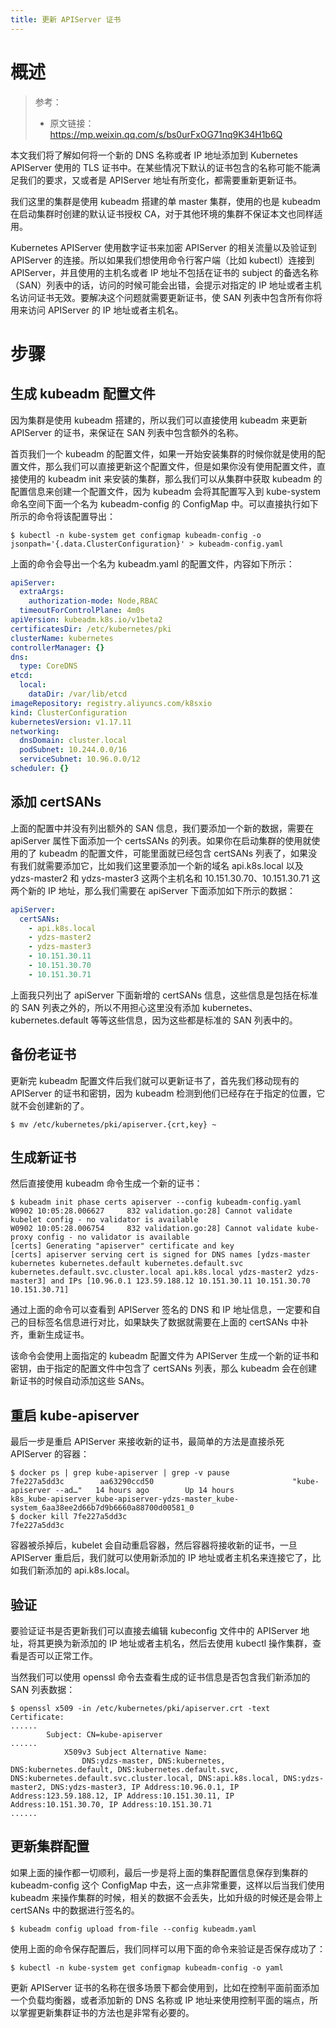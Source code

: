```yaml
---
title: 更新 APIServer 证书
---
```


# 概述

> 参考：
>
> - 原文链接：<https://mp.weixin.qq.com/s/bs0urFxOG71nq9K34H1b6Q>

本文我们将了解如何将一个新的 DNS 名称或者 IP 地址添加到 Kubernetes APIServer 使用的 TLS 证书中。在某些情况下默认的证书包含的名称可能不能满足我们的要求，又或者是 APIServer 地址有所变化，都需要重新更新证书。

我们这里的集群是使用 kubeadm 搭建的单 master 集群，使用的也是 kubeadm 在启动集群时创建的默认证书授权 CA，对于其他环境的集群不保证本文也同样适用。

Kubernetes APIServer 使用数字证书来加密 APIServer 的相关流量以及验证到 APIServer 的连接。所以如果我们想使用命令行客户端（比如 kubectl）连接到 APIServer，并且使用的主机名或者 IP 地址不包括在证书的 subject 的备选名称（SAN）列表中的话，访问的时候可能会出错，会提示对指定的 IP 地址或者主机名访问证书无效。要解决这个问题就需要更新证书，使 SAN 列表中包含所有你将用来访问 APIServer 的 IP 地址或者主机名。

# 步骤

## 生成 kubeadm 配置文件

因为集群是使用 kubeadm 搭建的，所以我们可以直接使用 kubeadm 来更新 APIServer 的证书，来保证在 SAN 列表中包含额外的名称。

首页我们一个 kubeadm 的配置文件，如果一开始安装集群的时候你就是使用的配置文件，那么我们可以直接更新这个配置文件，但是如果你没有使用配置文件，直接使用的 kubeadm init 来安装的集群，那么我们可以从集群中获取 kubeadm 的配置信息来创建一个配置文件，因为 kubeadm 会将其配置写入到 kube-system 命名空间下面一个名为 kubeadm-config 的 ConfigMap 中。可以直接执行如下所示的命令将该配置导出：

    $ kubectl -n kube-system get configmap kubeadm-config -o jsonpath='{.data.ClusterConfiguration}' > kubeadm-config.yaml

上面的命令会导出一个名为 kubeadm.yaml 的配置文件，内容如下所示：

```yaml
apiServer:
  extraArgs:
    authorization-mode: Node,RBAC
  timeoutForControlPlane: 4m0s
apiVersion: kubeadm.k8s.io/v1beta2
certificatesDir: /etc/kubernetes/pki
clusterName: kubernetes
controllerManager: {}
dns:
  type: CoreDNS
etcd:
  local:
    dataDir: /var/lib/etcd
imageRepository: registry.aliyuncs.com/k8sxio
kind: ClusterConfiguration
kubernetesVersion: v1.17.11
networking:
  dnsDomain: cluster.local
  podSubnet: 10.244.0.0/16
  serviceSubnet: 10.96.0.0/12
scheduler: {}
```

## 添加 certSANs

上面的配置中并没有列出额外的 SAN 信息，我们要添加一个新的数据，需要在 apiServer 属性下面添加一个 certsSANs 的列表。如果你在启动集群的使用就使用的了 kubeadm 的配置文件，可能里面就已经包含 certSANs 列表了，如果没有我们就需要添加它，比如我们这里要添加一个新的域名 api.k8s.local 以及 ydzs-master2 和 ydzs-master3 这两个主机名和 10.151.30.70、10.151.30.71 这两个新的 IP 地址，那么我们需要在 apiServer 下面添加如下所示的数据：

```yaml
apiServer:
  certSANs:
    - api.k8s.local
    - ydzs-master2
    - ydzs-master3
    - 10.151.30.11
    - 10.151.30.70
    - 10.151.30.71
```

上面我只列出了 apiServer 下面新增的 certSANs 信息，这些信息是包括在标准的 SAN 列表之外的，所以不用担心这里没有添加 kubernetes、kubernetes.default 等等这些信息，因为这些都是标准的 SAN 列表中的。

## 备份老证书

更新完 kubeadm 配置文件后我们就可以更新证书了，首先我们移动现有的 APIServer 的证书和密钥，因为 kubeadm 检测到他们已经存在于指定的位置，它就不会创建新的了。

    $ mv /etc/kubernetes/pki/apiserver.{crt,key} ~

## 生成新证书

然后直接使用 kubeadm 命令生成一个新的证书：

    $ kubeadm init phase certs apiserver --config kubeadm-config.yaml
    W0902 10:05:28.006627     832 validation.go:28] Cannot validate kubelet config - no validator is available
    W0902 10:05:28.006754     832 validation.go:28] Cannot validate kube-proxy config - no validator is available
    [certs] Generating "apiserver" certificate and key
    [certs] apiserver serving cert is signed for DNS names [ydzs-master kubernetes kubernetes.default kubernetes.default.svc kubernetes.default.svc.cluster.local api.k8s.local ydzs-master2 ydzs-master3] and IPs [10.96.0.1 123.59.188.12 10.151.30.11 10.151.30.70 10.151.30.71]

通过上面的命令可以查看到 APIServer 签名的 DNS 和 IP 地址信息，一定要和自己的目标签名信息进行对比，如果缺失了数据就需要在上面的 certSANs 中补齐，重新生成证书。

该命令会使用上面指定的 kubeadm 配置文件为 APIServer 生成一个新的证书和密钥，由于指定的配置文件中包含了 certSANs 列表，那么 kubeadm 会在创建新证书的时候自动添加这些 SANs。

## 重启 kube-apiserver

最后一步是重启 APIServer 来接收新的证书，最简单的方法是直接杀死 APIServer 的容器：

    $ docker ps | grep kube-apiserver | grep -v pause
    7fe227a5dd3c        aa63290ccd50                               "kube-apiserver --ad…"   14 hours ago        Up 14 hours                             k8s_kube-apiserver_kube-apiserver-ydzs-master_kube-system_6aa38ee2d66b7d9b6660a88700d00581_0
    $ docker kill 7fe227a5dd3c
    7fe227a5dd3c

容器被杀掉后，kubelet 会自动重启容器，然后容器将接收新的证书，一旦 APIServer 重启后，我们就可以使用新添加的 IP 地址或者主机名来连接它了，比如我们新添加的 api.k8s.local。

## 验证

要验证证书是否更新我们可以直接去编辑 kubeconfig 文件中的 APIServer 地址，将其更换为新添加的 IP 地址或者主机名，然后去使用 kubectl 操作集群，查看是否可以正常工作。

当然我们可以使用 openssl 命令去查看生成的证书信息是否包含我们新添加的 SAN 列表数据：

    $ openssl x509 -in /etc/kubernetes/pki/apiserver.crt -text
    Certificate:
    ......
            Subject: CN=kube-apiserver
    ......
                X509v3 Subject Alternative Name:
                    DNS:ydzs-master, DNS:kubernetes, DNS:kubernetes.default, DNS:kubernetes.default.svc, DNS:kubernetes.default.svc.cluster.local, DNS:api.k8s.local, DNS:ydzs-master2, DNS:ydzs-master3, IP Address:10.96.0.1, IP Address:123.59.188.12, IP Address:10.151.30.11, IP Address:10.151.30.70, IP Address:10.151.30.71
    ......

## 更新集群配置

如果上面的操作都一切顺利，最后一步是将上面的集群配置信息保存到集群的 kubeadm-config 这个 ConfigMap 中去，这一点非常重要，这样以后当我们使用 kubeadm 来操作集群的时候，相关的数据不会丢失，比如升级的时候还是会带上 certSANs 中的数据进行签名的。

    $ kubeadm config upload from-file --config kubeadm.yaml

使用上面的命令保存配置后，我们同样可以用下面的命令来验证是否保存成功了：

    $ kubectl -n kube-system get configmap kubeadm-config -o yaml

更新 APIServer 证书的名称在很多场景下都会使用到，比如在控制平面前面添加一个负载均衡器，或者添加新的 DNS 名称或 IP 地址来使用控制平面的端点，所以掌握更新集群证书的方法也是非常有必要的。
